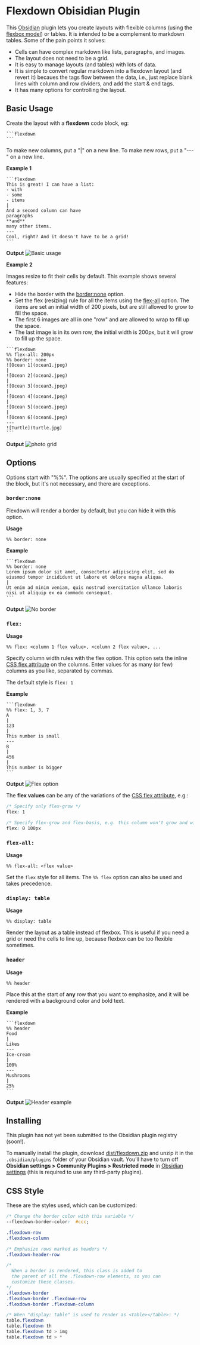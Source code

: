 # Flexdown Obisidian Plugin

This [Obsidian](https://obsidian.md) plugin lets you create layouts with flexible columns (using the [flexbox model](https://developer.mozilla.org/en-US/docs/Learn/CSS/CSS_layout/Flexbox)) or tables. It is intended to be a complement to markdown tables. Some of the pain points it solves:
- Cells can have complex markdown like lists, paragraphs, and images.
- The layout does not need to be a grid.
- It is easy to manage layouts (and tables) with lots of data.
- It is simple to convert regular markdown into a flexdown layout (and revert it) becaues the tags flow between the data, i.e., just replace blank lines with column and row dividers, and add the start & end tags.
- It has many options for controlling the layout.

## Basic Usage

Create the layout with a **flexdown** code block, eg:

````
```flexdown
```
````

To make new columns, put a "|" on a new line. To make new rows, put a "---" on a new line. 

**Example 1**
````
```flexdown
This is great! I can have a list:
- with 
- some
- items
|
And a second column can have
paragraphs
**and**
many other items.
---
Cool, right? And it doesn't have to be a grid!
```
````

**Output**
![Basic usage](assets/basic.jpg)

**Example 2**

Images resize to fit their cells by default. This example shows several features:
- Hide the border with the [border:none](#bordernone) option.
- Set the flex (resizing) rule for all the items using the [flex-all](#flex-all) option. The items are set an initial width of 200 pixels, but are still allowed to grow to fill the space.
- The first 6 images are all in one "row" and are allowed to wrap to fill up the space.
- The last image is in its own row, the initial width is 200px, but it will grow to fill up the space.

````
```flexdown
%% flex-all: 200px
%% border: none
![Ocean 1](ocean1.jpeg)
|
![Ocean 2](ocean2.jpeg)
|
![Ocean 3](ocean3.jpeg)
|
![Ocean 4](ocean4.jpeg)
|
![Ocean 5](ocean5.jpeg)
|
![Ocean 6](ocean6.jpeg)
---
![Turtle](turtle.jpg)
```
````

**Output**
![photo grid](assets/ocean.jpg)

## Options

Options start with "\%\%". The options are usually specified at the start of the block, but it's not necessary, and there are exceptions.


### `border:none`

Flexdown will render a border by default, but you can hide it with this option.

**Usage**
```
%% border: none
```

**Example**
````
```flexdown
%% border: none
Lorem ipsum dolor sit amet, consectetur adipiscing elit, sed do eiusmod tempor incididunt ut labore et dolore magna aliqua. 
|
Ut enim ad minim veniam, quis nostrud exercitation ullamco laboris nisi ut aliquip ex ea commodo consequat.
```
````

**Output**
![No border](assets/noborder.jpg)

### `flex:`

**Usage**
```
%% flex: <column 1 flex value>, <column 2 flex value>, ...
```

Specify column width rules with the flex option. This option sets the inline [CSS flex attribute](https://developer.mozilla.org/en-US/docs/Web/CSS/flex) on the columns. Enter values for as many (or few) columns as you like, separated by commas.

The default style is `flex: 1`

**Example**
````
```flexdown
%% flex: 1, 3, 7
A
|
123
|
This number is small
---
B
|
456
|
This number is bigger
```
````

**Output**
![Flex option](assets/flexoptions.jpg)

The **flex values** can be any of the variations of the [CSS flex attribute](https://developer.mozilla.org/en-US/docs/Web/CSS/flex), e.g.:
```CSS
/* Specify only flex-grow */
flex: 1

/* Specify flex-grow and flex-basis, e.g. this column won't grow and will stay 100px wide: */
flex: 0 100px
```



### `flex-all:`

**Usage**
```
%% flex-all: <flex value>
```

Set the `flex` style for all items. The `%% flex` option can also be used and takes precedence.

### `display: table`

**Usage**
```
%% display: table
```

Render the layout as a table instead of flexbox. This is useful if you need a grid or need the cells to line up, because flexbox can be too flexible sometimes.

### `header`

**Usage**
```
%% header
```

Place this at the start of **any** row that you want to emphasize, and it will be rendered with a background color and bold text.

**Example**
````
```flexdown
%% header
Food
|
Likes
---
Ice-cream
|
100%
---
Mushrooms
|
25%
```
````

**Output**
![Header example](assets/header-basics.jpg)

## Installing

This plugin has not yet been submitted to the Obsidian plugin registry (soon!).

To manually install the plugin, download [dist/flexdown.zip](dist/flexdown.zip) and unzip it in the `.obsidian/plugins` folder of your Obsidian vault. You'll have to turn off **Obsidian settings > Community Plugins > Restricted mode** in [Obsidian settings](https://help.obsidian.md/Advanced+topics/Community+plugins) (this is required to use any third-party plugins). 


## CSS Style
These are the styles used, which can be customized:
```css
/* Change the border color with this variable */
--flexdown-border-color:  #ccc;

.flexdown-row 
.flexdown-column 

/* Emphasize rows marked as headers */
.flexdown-header-row

/*
  When a border is rendered, this class is added to
  the parent of all the .flexdown-row elements, so you can
  customize these classes.
*/
.flexdown-border
.flexdown-border .flexdown-row
.flexdown-border .flexdown-column

/* When "display: table" is used to render as <table></table>: */
table.flexdown 
table.flexdown th
table.flexdown td > img 
table.flexdown td > *
```
